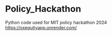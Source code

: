 # Policy_Hackathon
Python code used for MIT policy hackathon 2024
https://oxequityapp.onrender.com/
